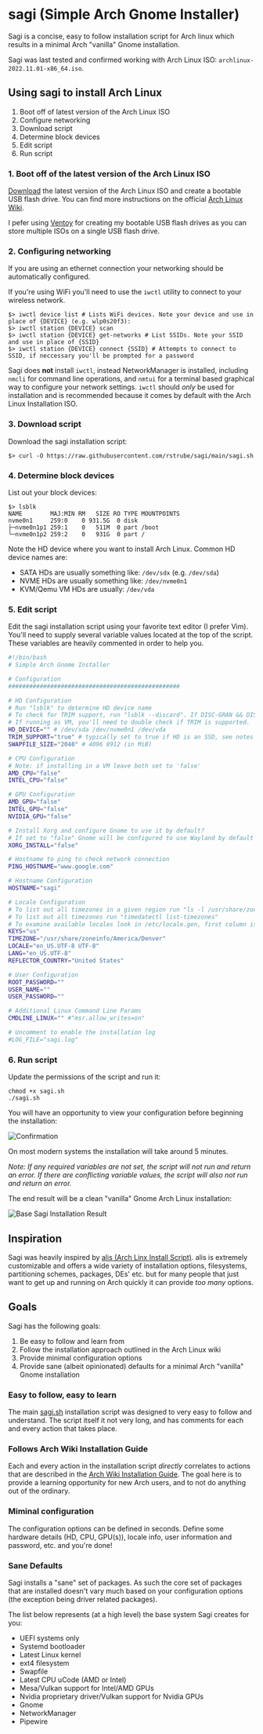# sagi (Simple Arch Gnome Installer)
Sagi is a concise, easy to follow installation script for Arch linux which results in a minimal Arch "vanilla" Gnome installation.

Sagi was last tested and confirmed working with Arch Linux ISO: `archlinux-2022.11.01-x86_64.iso`.

## Using sagi to install Arch Linux
1. Boot off of latest version of the Arch Linux ISO
1. Configure networking
1. Download script
1. Determine block devices
1. Edit script
1. Run script

### 1. Boot off of the latest version of the Arch Linux ISO
[Download](https://archlinux.org/download/) the latest version of the Arch Linux ISO and create a bootable USB flash drive.  You can find more instructions on the official [Arch Linux Wiki](https://wiki.archlinux.org/title/Installation_guide#Acquire_an_installation_image).

I pefer using [Ventoy](https://www.ventoy.net/) for creating my bootable USB flash drives as you can store multiple ISOs on a single USB flash drive.

### 2. Configuring networking
If you are using an ethernet connection your networking should be automatically configured.

If you're using WiFi you'll need to use the `iwctl` utility to connect to your wireless network.

```shell
$> iwctl device list # Lists WiFi devices. Note your device and use in place of {DEVICE} (e.g. wlp0s20f3):
$> iwctl station {DEVICE} scan
$> iwctl station {DEVICE} get-networks # List SSIDs. Note your SSID and use in place of {SSID}
$> iwctl station {DEVICE} connect {SSID} # Attempts to connect to SSID, if neccessary you'll be prompted for a password
```
Sagi does **not** install `iwctl`, instead NetworkManager is installed, including `nmcli` for command line operations, and `nmtui` for a terminal based graphical way to configure your network settings. `iwctl` should *only* be used for installation and is recommended because it comes by default with the Arch Linux Installation ISO.

### 3. Download script
Download the sagi installation script:

```shell
$> curl -O https://raw.githubusercontent.com/rstrube/sagi/main/sagi.sh
```
### 4. Determine block devices
List out your block devices:

```shell
$> lsblk
NAME        MAJ:MIN RM   SIZE RO TYPE MOUNTPOINTS
nvme0n1     259:0    0 931.5G  0 disk 
├─nvme0n1p1 259:1    0   511M  0 part /boot
└─nvme0n1p2 259:2    0   931G  0 part /
```
Note the HD device where you want to install Arch Linux. Common HD device names are:
* SATA HDs are usually something like: `/dev/sdx` (e.g. `/dev/sda`)
* NVME HDs are usually something like: `/dev/nvme0n1`
* KVM/Qemu VM HDs are usually: `/dev/vda`

### 5. Edit script
Edit the sagi installation script using your favorite text editor (I prefer Vim). You'll need to supply several variable values located at the top of the script.  These variables are heavily commented in order to help you.

```bash
#!/bin/bash
# Simple Arch Gnome Installer

# Configuration
#################################################

# HD Configuration
# Run "lsblk" to determine HD device name
# To check for TRIM support, run "lsblk --discard". If DISC-GRAN && DISC-MAX are > 0, your HD supports TRIM.
# If running as VM, you'll need to double check if TRIM is supported.  Newer KVM/Qemu VMs should support TRIM.
HD_DEVICE="" # /dev/sda /dev/nvme0n1 /dev/vda
TRIM_SUPPORT="true" # typically set to true if HD is an SSD, see notes above
SWAPFILE_SIZE="2048" # 4096 8912 (in MiB)

# CPU Configuration
# Note: if installing in a VM leave both set to 'false'
AMD_CPU="false"
INTEL_CPU="false"

# GPU Configuration
AMD_GPU="false"
INTEL_GPU="false"
NVIDIA_GPU="false"

# Install Xorg and configure Gnome to use it by default?
# If set to "false" Gnome will be configured to use Wayland by default
XORG_INSTALL="false"

# Hostname to ping to check network connection
PING_HOSTNAME="www.google.com"

# Hostname Configuration
HOSTNAME="sagi"

# Locale Configuration
# To list out all timezones in a given region run "ls -l /usr/share/zoneinfo/{region}" e.g. "ls -l /usr/share/zoneinfo/America"
# To list out all timezones run "timedatectl list-timezones"
# To examine available locales look in /etc/locale.gen, first column is used for LANG, both columns together are used for LOCALE
KEYS="us"
TIMEZONE="/usr/share/zoneinfo/America/Denver"
LOCALE="en_US.UTF-8 UTF-8"
LANG="en_US.UTF-8"
REFLECTOR_COUNTRY="United States"

# User Configuration
ROOT_PASSWORD=""
USER_NAME=""
USER_PASSWORD=""

# Additional Linux Command Line Params
CMDLINE_LINUX="" #"msr.allow_writes=on"

# Uncomment to enable the installation log
#LOG_FILE="sagi.log"
```
### 6. Run script
Update the permissions of the script and run it:

```shell
chmod +x sagi.sh
./sagi.sh
```
You will have an opportunity to view your configuration before beginning the installation:

![Confirmation](https://github.com/rstrube/sagi/blob/main/doc/img/confirmation.png)

On most modern systems the installation will take around 5 minutes.

*Note: If any required variables are not set, the script will not run and return an error.  If there are conflicting variable values, the script will also not run and return an error.*

The end result will be a clean "vanilla" Gnome Arch Linux installation:

![Base Sagi Installation Result](https://github.com/rstrube/sagi/blob/main/doc/img/base-install.png)

## Inspiration
Sagi was heavily inspired by [alis (Arch Linx Install Script)](https://github.com/picodotdev/alis).  alis is extremely customizable and offers a wide variety of installation options, filesystems, partitioning schemes, packages, DEs' etc. but for many people that just want to get up and running on Arch quickly it can provide *too many* options.

## Goals
Sagi has the following goals:
1. Be easy to follow and learn from
1. Follow the installation approach outlined in the Arch Linux wiki
1. Provide minimal configuration options
1. Provide sane (albeit opinionated) defaults for a minimal Arch "vanilla" Gnome installation

### Easy to follow, easy to learn
The main [sagi.sh](https://github.com/rstrube/sagi/blob/main/sagi.sh) installation script was designed to very easy to follow and understand.  The script itself it not very long, and has comments for each and every action that takes place.

### Follows Arch Wiki Installation Guide
Each and every action in the installation script *directly* correlates to actions that are described in the [Arch Wiki Installation Guide](https://wiki.archlinux.org/index.php/Installation_guide).  The goal here is to provide a learning opportunity for new Arch users, and to not do anything out of the ordinary.

### Miminal configuration
The configuration options can be defined in seconds.  Define some hardware details (HD, CPU, GPU(s)), locale info, user information and password, etc. and you're done!

### Sane Defaults
Sagi installs a "sane" set of packages.  As such the core set of packages that are installed doesn't vary much based on your configuration options (the exception being driver related packages).

The list below represents (at a high level) the base system Sagi creates for you:
* UEFI systems only
* Systemd bootloader
* Latest Linux kernel
* ext4 filesystem
* Swapfile
* Latest CPU uCode (AMD or Intel)
* Mesa/Vulkan support for Intel/AMD GPUs
* Nvidia proprietary driver/Vulkan support for Nvidia GPUs
* Gnome
* NetworkManager
* Pipewire